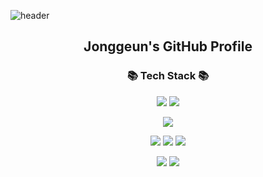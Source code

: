 ![header](https://capsule-render.vercel.app/api?type=waving&color=gradient&height=250&text=Growing%20and%20Sharing&fontSize=60&animation=fadeIn&fontAlignY=38&desc=&descAlignY=51&descAlign=62)

<h2 align="center">Jonggeun's GitHub Profile</h2>

<h3 align="center">📚 Tech Stack 📚</h3>
<p align="center">
    <img src="https://img.shields.io/badge/Java-007396?style=for-the-badge&logo=Java&logoColor=white">
    <img src="https://img.shields.io/badge/Spring Boot-6DB33F?style=for-the-badge&logo=Spring Boot&logoColor=white">

</p>

<p align="center">
    <img src="https://img.shields.io/badge/MySQL-4479A1?style=for-the-badge&logo=MySQL&logoColor=white">
</p>

<p align="center">
    <img src="https://img.shields.io/badge/docker-2496ED?style=for-the-badge&logo=docker&logoColor=white">
    <img src="https://img.shields.io/badge/github actions-2088FF?style=for-the-badge&logo=githubactions&logoColor=white">
    <img src="https://img.shields.io/badge/aws-FF9900?style=for-the-badge&logo=amazonaws&logoColor=white">
</p>

<p align="center">
    <img src="https://img.shields.io/badge/notion-000000?style=for-the-badge&logo=notion&logoColor=white">
    <img src="https://img.shields.io/badge/slack-4A154B?style=for-the-badge&logo=slack&logoColor=white">
</p>




<!--
**why-only-english/why-only-english** is a ✨ _special_ ✨ repository because its `README.md` (this file) appears on your GitHub profile.

Here are some ideas to get you started:

- 🔭 I’m currently working on ...
- 🌱 I’m currently learning ...
- 👯 I’m looking to collaborate on ...
- 🤔 I’m looking for help with ...
- 💬 Ask me about ...
- 📫 How to reach me: ...
- 😄 Pronouns: ...
- ⚡ Fun fact: ...
-->
